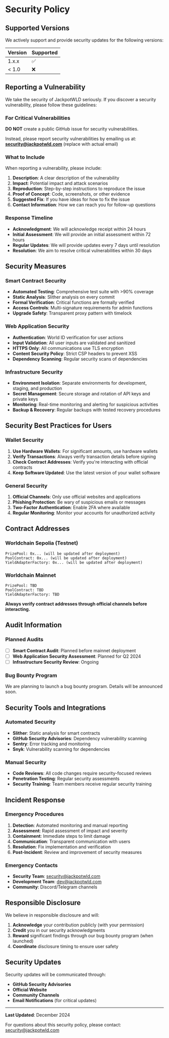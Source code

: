 # Security Policy

## Supported Versions

We actively support and provide security updates for the following versions:

| Version | Supported          |
| ------- | ------------------ |
| 1.x.x   | :white_check_mark: |
| < 1.0   | :x:                |

## Reporting a Vulnerability

We take the security of JackpotWLD seriously. If you discover a security vulnerability, please follow these guidelines:

### For Critical Vulnerabilities

**DO NOT** create a public GitHub issue for security vulnerabilities.

Instead, please report security vulnerabilities by emailing us at:
**security@jackpotwld.com** (replace with actual email)

### What to Include

When reporting a vulnerability, please include:

1. **Description**: A clear description of the vulnerability
2. **Impact**: Potential impact and attack scenarios
3. **Reproduction**: Step-by-step instructions to reproduce the issue
4. **Proof of Concept**: Code, screenshots, or other evidence
5. **Suggested Fix**: If you have ideas for how to fix the issue
6. **Contact Information**: How we can reach you for follow-up questions

### Response Timeline

- **Acknowledgment**: We will acknowledge receipt within 24 hours
- **Initial Assessment**: We will provide an initial assessment within 72 hours
- **Regular Updates**: We will provide updates every 7 days until resolution
- **Resolution**: We aim to resolve critical vulnerabilities within 30 days

## Security Measures

### Smart Contract Security

- **Automated Testing**: Comprehensive test suite with >90% coverage
- **Static Analysis**: Slither analysis on every commit
- **Formal Verification**: Critical functions are formally verified
- **Access Controls**: Multi-signature requirements for admin functions
- **Upgrade Safety**: Transparent proxy pattern with timelock

### Web Application Security

- **Authentication**: World ID verification for user actions
- **Input Validation**: All user inputs are validated and sanitized
- **HTTPS Only**: All communications use TLS encryption
- **Content Security Policy**: Strict CSP headers to prevent XSS
- **Dependency Scanning**: Regular security scans of dependencies

### Infrastructure Security

- **Environment Isolation**: Separate environments for development, staging, and production
- **Secret Management**: Secure storage and rotation of API keys and private keys
- **Monitoring**: Real-time monitoring and alerting for suspicious activities
- **Backup & Recovery**: Regular backups with tested recovery procedures

## Security Best Practices for Users

### Wallet Security

1. **Use Hardware Wallets**: For significant amounts, use hardware wallets
2. **Verify Transactions**: Always verify transaction details before signing
3. **Check Contract Addresses**: Verify you're interacting with official contracts
4. **Keep Software Updated**: Use the latest version of your wallet software

### General Security

1. **Official Channels**: Only use official websites and applications
2. **Phishing Protection**: Be wary of suspicious emails or messages
3. **Two-Factor Authentication**: Enable 2FA where available
4. **Regular Monitoring**: Monitor your accounts for unauthorized activity

## Contract Addresses

### Worldchain Sepolia (Testnet)

```
PrizePool: 0x... (will be updated after deployment)
PoolContract: 0x... (will be updated after deployment)
YieldAdapterFactory: 0x... (will be updated after deployment)
```

### Worldchain Mainnet

```
PrizePool: TBD
PoolContract: TBD
YieldAdapterFactory: TBD
```

**Always verify contract addresses through official channels before interacting.**

## Audit Information

### Planned Audits

- [ ] **Smart Contract Audit**: Planned before mainnet deployment
- [ ] **Web Application Security Assessment**: Planned for Q2 2024
- [ ] **Infrastructure Security Review**: Ongoing

### Bug Bounty Program

We are planning to launch a bug bounty program. Details will be announced soon.

## Security Tools and Integrations

### Automated Security

- **Slither**: Static analysis for smart contracts
- **GitHub Security Advisories**: Dependency vulnerability scanning
- **Sentry**: Error tracking and monitoring
- **Snyk**: Vulnerability scanning for dependencies

### Manual Security

- **Code Reviews**: All code changes require security-focused reviews
- **Penetration Testing**: Regular security assessments
- **Security Training**: Team members receive regular security training

## Incident Response

### Emergency Procedures

1. **Detection**: Automated monitoring and manual reporting
2. **Assessment**: Rapid assessment of impact and severity
3. **Containment**: Immediate steps to limit damage
4. **Communication**: Transparent communication with users
5. **Resolution**: Fix implementation and verification
6. **Post-Incident**: Review and improvement of security measures

### Emergency Contacts

- **Security Team**: security@jackpotwld.com
- **Development Team**: dev@jackpotwld.com
- **Community**: Discord/Telegram channels

## Responsible Disclosure

We believe in responsible disclosure and will:

1. **Acknowledge** your contribution publicly (with your permission)
2. **Credit** you in our security acknowledgments
3. **Reward** significant findings through our bug bounty program (when launched)
4. **Coordinate** disclosure timing to ensure user safety

## Security Updates

Security updates will be communicated through:

- **GitHub Security Advisories**
- **Official Website**
- **Community Channels**
- **Email Notifications** (for critical updates)

---

**Last Updated**: December 2024

For questions about this security policy, please contact: security@jackpotwld.com